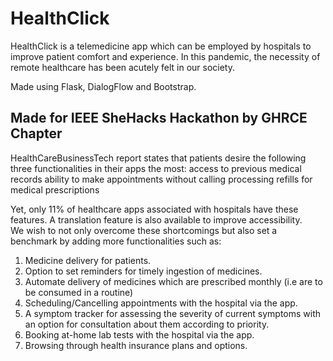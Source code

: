 # HealthClick

HealthClick is a telemedicine app which can be employed by hospitals to improve patient comfort and experience. In this pandemic, the necessity of remote healthcare has been acutely felt in our society.

Made using Flask, DialogFlow and Bootstrap.

## Made for IEEE SheHacks Hackathon by GHRCE Chapter 

HealthCareBusinessTech report states that patients desire the following three functionalities in their apps the most: 
access to previous medical records
ability to make appointments without calling
processing refills for medical prescriptions

Yet, only 11% of healthcare apps associated with hospitals have these features. A translation feature is also available to improve accessibility.  
We wish to not only overcome these shortcomings but also set a benchmark by adding more functionalities such as:

1. Medicine delivery for patients.
2. Option to set reminders for timely ingestion of medicines.
3. Automate delivery of medicines which are prescribed monthly (i.e are to be consumed in a routine)
4. Scheduling/Cancelling appointments with the hospital via the app.
5. A symptom tracker for assessing the severity of current symptoms with an option for consultation about them according to priority.
6. Booking at-home lab tests with the hospital via the app.
7. Browsing through health insurance plans and options.

